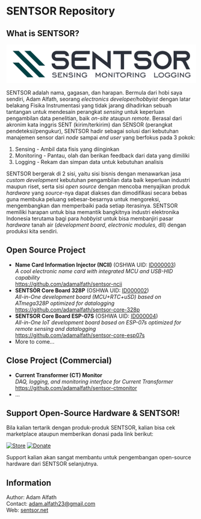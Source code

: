 # SENTSOR Repository
## What is SENTSOR?
<img src="https://github.com/adamalfath/sentsor/blob/master/media/sentsor-full.png" width="600">  

SENTSOR adalah nama, gagasan, dan harapan. Bermula dari hobi saya sendiri, Adam Alfath, seorang _electronics developer/hobbyist_ dengan latar belakang Fisika Instrumentasi yang tidak jarang dihadirkan sebuah tantangan untuk mendesain perangkat _sensing_ untuk keperluan pengambilan data penelitian, baik _on-site_ ataupun _remote_. Berasal dari akronim kata inggris SENT (kirim/terkirim) dan SENSOR (perangkat pendeteksi/pengukur), SENTSOR hadir sebagai solusi dari kebutuhan manajemen sensor dari _node_ sampai _end user_ yang berfokus pada 3 pokok:
1. Sensing - Ambil data fisis yang diinginkan
2. Monitoring - Pantau, olah dan berikan feedback dari data yang dimiliki
3. Logging - Rekam dan simpan data untuk kebutuhan analisis  

SENTSOR bergerak di 2 sisi, yaitu sisi bisnis dengan menawarkan jasa _custom development_ kebutuhan pengambilan data baik keperluan industri maupun riset, serta sisi _open source_ dengan mencoba menyajikan produk _hardware_ yang _source_-nya dapat diakses dan dimodifikasi secara bebas guna membuka peluang sebesar-besarnya untuk mengoreksi, mengembangkan dan memperbaiki pada setiap iterasinya. SENTSOR memiliki harapan untuk bisa memantik bangkitnya industri elektronika Indonesia terutama bagi para _hobbyist_ untuk bisa membanjiri pasar _hardware_ tanah air (_development board_, _electronic modules_, dll) dengan produksi kita sendiri.

## Open Source Project
- **Name Card Information Injector (NCII)** (OSHWA UID: [ID000003](https://certification.oshwa.org/id000003.html))  
  _A cool electronic name card with integrated MCU and USB-HID capability_  
  https://github.com/adamalfath/sentsor-ncii
- **SENTSOR Core Board 328P** (OSHWA UID: [ID000002](https://certification.oshwa.org/id000002.html))  
  _All-in-One development board (MCU+RTC+uSD) based on ATmega328P optimized for datalogging_  
  https://github.com/adamalfath/sentsor-core-328p
- **SENTSOR Core Board ESP-07S** (OSHWA UID: [ID000004](https://certification.oshwa.org/id000004.html))  
  _All-in-One IoT development board based on ESP-07s optimized for remote sensing and datalogging_  
  https://github.com/adamalfath/sentsor-core-esp07s
- More to come... 

## Close Project (Commercial)
- **Current Transformer (CT) Monitor**  
  _DAQ, logging, and monitoring interface for Current Transformer_  
  https://github.com/adamalfath/sentsor-ctmonitor
- ... 

## Support Open-Source Hardware & SENTSOR!
Bila kalian tertarik dengan produk-produk SENTSOR, kalian bisa cek marketplace ataupun memberikan donasi pada link berikut:  

[![Store](https://img.shields.io/badge/marketplace-Tokopedia-brightgreen.svg)](https://www.tokopedia.com/gerai-sagalarupa/etalase/sentsor-product)  [![Donate](https://img.shields.io/badge/donate-PayPal-blue.svg)](https://www.paypal.me/adamalfath)  

Support kalian akan sangat membantu untuk pengembangan open-source hardware dari SENTSOR selanjutnya.

## Information
Author: Adam Alfath  
Contact: adam.alfath23@gmail.com  
Web: [sentsor.net](http://www.sentsor.net)
